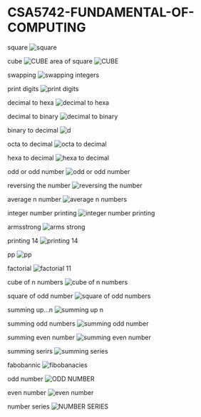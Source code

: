 # CSA5742-FUNDAMENTAL-OF-COMPUTING
square
![square](https://user-images.githubusercontent.com/112846448/215379705-8789dfab-2443-4cae-883b-c1254b596cde.jpg)

cube
![CUBE](https://user-images.githubusercontent.com/112846448/215379816-0a1fbf0b-368c-4748-9fb6-34ce4927f88a.jpg)
area of square
![CUBE](https://user-images.githubusercontent.com/112846448/215379952-29f0d99f-ac61-4dca-a687-b115793de024.jpg)

swapping
![swapping integers](https://user-images.githubusercontent.com/112846448/215380989-b6a04b8d-48d8-4f67-9aa5-597add2708a1.jpg)

print digits
![print digits](https://user-images.githubusercontent.com/112846448/215381089-3ec4752e-3378-4c81-af84-b7036112acd2.jpg)

decimal to hexa
![decimal to hexa](https://user-images.githubusercontent.com/112846448/215381236-55a5709c-3830-438a-ae86-47fbacbd3550.jpg)

decimal to binary
![decimal to binary](https://user-images.githubusercontent.com/112846448/215381329-812d79db-944f-44d8-a915-1f43caef06d0.jpg)

binary to decimal
![d](https://user-images.githubusercontent.com/112846448/215381413-8ec3ce98-5c2e-4a7e-915a-8fdc346c1007.jpg)

octa to decimal
![octa to decimal](https://user-images.githubusercontent.com/112846448/215381479-c59f7265-aa65-4557-84a2-c2066437953b.jpg)

hexa to decimal
![hexa to decimal](https://user-images.githubusercontent.com/112846448/215381558-c259f44d-11d9-4d96-993d-d792c3a35558.jpg)

odd or odd number
![odd or odd number](https://user-images.githubusercontent.com/112846448/215381696-2c3a4847-1fc0-409c-8d89-6df20ae5a15b.jpg)

reversing the number
![reversing the number](https://user-images.githubusercontent.com/112846448/215381737-f7fca02f-0f41-4f1d-b2f4-319a707a036d.jpg)

average n number
![average n numbers](https://user-images.githubusercontent.com/112846448/215381973-44f09f4d-27b0-47a9-bdf1-1ac3210135cc.jpg)


integer number printing
![integer number printing](https://user-images.githubusercontent.com/112846448/215381888-168f9249-116f-4db8-ba62-15f145bb6b0c.jpg)

armsstrong
![arms strong](https://user-images.githubusercontent.com/112846448/215382193-1e8c7cc6-7153-4803-ad14-0b1f83cdab35.jpg)

printing 14
![printing 14](https://user-images.githubusercontent.com/112846448/215382299-71bedcef-a300-47b6-ad62-6d8e92606861.jpg)

pp
![pp](https://user-images.githubusercontent.com/112846448/215382355-a2e01452-af8e-4aaf-afeb-541cbe889ca3.jpg)

factorial
![factorial 11](https://user-images.githubusercontent.com/112846448/215382456-871f87aa-24a6-4cc9-8729-61d03b1b0fb0.jpg)

cube of n numbers
![cube of n numbers](https://user-images.githubusercontent.com/112846448/215382527-388f9dbe-1769-4f18-b894-9c8e86627de2.jpg)

square of odd number
![square of odd numbers](https://user-images.githubusercontent.com/112846448/215382723-0053ec50-266f-4416-9164-b0eb576341e4.jpg)

summing up...n
![summing up n](https://user-images.githubusercontent.com/112846448/215382808-3c189db8-81cf-43c2-b28e-37b656d1a05c.jpg)

summing odd numbers
![summing odd number](https://user-images.githubusercontent.com/112846448/215382910-d1e24ba0-91a0-4fc3-9867-339157eee2cd.jpg)

summing even number
![summing even number](https://user-images.githubusercontent.com/112846448/215383257-00986416-9a4b-444d-876b-d80c4a975c72.jpg)

summing serirs
![summing series](https://user-images.githubusercontent.com/112846448/215383304-391b3ab2-52f5-4764-a623-e9e57531eab5.jpg)

fabobannic
![fibobanacies](https://user-images.githubusercontent.com/112846448/215383377-759bd4e6-307a-440f-b64d-4c8f2ba270e4.jpg)

odd number
![ODD NUMBER](https://user-images.githubusercontent.com/112846448/215383538-746163dc-0bf7-4e62-a070-365ed283e233.jpg)

even number
![even number](https://user-images.githubusercontent.com/112846448/215383607-8b06ddbd-dc3a-4840-93a7-453c8b1f8385.jpg)

number series
![NUMBER SERIES](https://user-images.githubusercontent.com/112846448/215383682-f517f7ed-046d-4c82-b972-dd8a3a36d83f.jpg)
